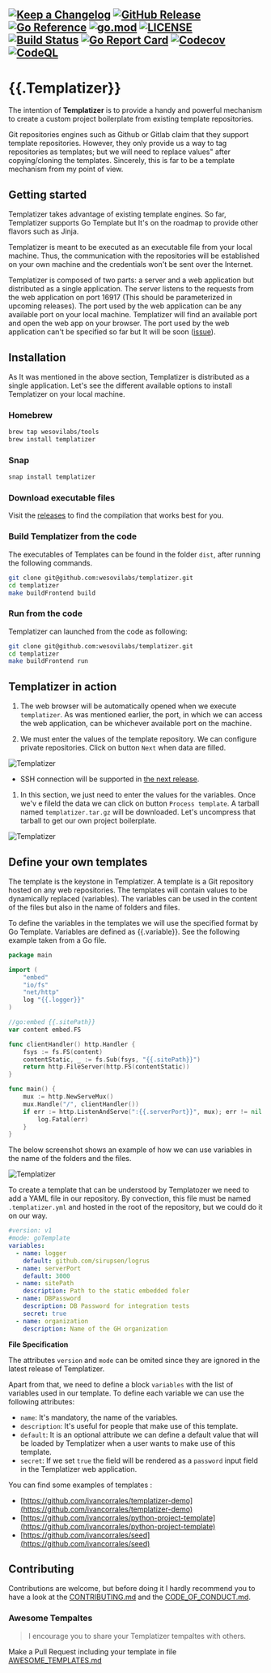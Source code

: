 
[![Keep a Changelog](https://img.shields.io/badge/changelog-Keep%20a%20Changelog-%23E05735)](CHANGELOG.md)
[![GitHub Release](https://img.shields.io/github/v/release/wesovilabs/templatizer)](https://github.com/wesovilabs/templatizer/releases)
[![Go Reference](https://pkg.go.dev/badge/github.com/wesovilabs/templatizer.svg)](https://pkg.go.dev/github.com/wesovilabs/templatizer)
[![go.mod](https://img.shields.io/github/go-mod/go-version/wesovilabs/templatizer)](go.mod)
[![LICENSE](https://img.shields.io/github/license/wesovilabs/templatizer)](LICENSE)
[![Build Status](https://img.shields.io/github/workflow/status/wesovilabs/templatizer/build)](https://github.com/wesovilabs/templatizer/actions?query=workflow%3Abuild+branch%3Amain)
[![Go Report Card](https://goreportcard.com/badge/github.com/wesovilabs/templatizer)](https://goreportcard.com/report/github.com/wesovilabs/templatizer)
[![Codecov](https://codecov.io/gh/wesovilabs/templatizer/branch/main/graph/badge.svg)](https://codecov.io/gh/wesovilabs/templatizer)
[![CodeQL](https://github.com/wesovilabs/templatizer/actions/workflows/codeql-analysis.yml/badge.svg?branch=main)](https://github.com/wesovilabs/templatizer/actions/workflows/codeql-analysis.yml)
---
# {{.Templatizer}}

The intention of **Templatizer** is to provide a handy and powerful mechanism to create a custom project boilerplate from existing template repositories.

Git repositories engines such as Github or Gitlab claim that they support template repositories. However, they only provide us a way to tag repositories as templates; but we will need to replace values" after copying/cloning the templates.  Sincerely,  this is far to be a template mechanism from my point of view.

## Getting started

Templatizer takes advantage of existing template engines. So far, Templatizer supports Go Template but It's on the roadmap to provide other flavors such as Jinja.

Templatizer is meant to be executed as an executable file from your local machine. Thus,  the communication with the repositories will be established on your own machine and the credentials won't be sent over the Internet.

Templatizer is composed of two parts: a server and a web application but distributed as a single application. The server listens to the requests from the web application on port 16917 (This should be parameterized in upcoming releases). The port used by the web application can be any available port on your local machine. Templatizer will find an available port and open the web app on your browser. The port used by the web application can't be specified so far but It will be soon ([issue](https://github.com/wesovilabs/templatizer/issues/5)).

## Installation

As It was mentioned in the above section, Templatizer is distributed as a single application. Let's see the different available options to install Templatizer on your local machine.
### Homebrew

```bash
brew tap wesovilabs/tools
brew install templatizer
```
### Snap

```bash
snap install templatizer
```
### Download executable files

Visit the [releases](https://github.com/wesovilabs/templatizer/releases) to find the compilation that works best  for you.

### Build Templatizer from the code

The executables of Templates can be found in the folder `dist`, after running the following commands.

```bash
git clone git@github.com:wesovilabs/templatizer.git
cd templatizer
make buildFrontend build
```
### Run from the code

Templatizer can launched from the code as following:

```bash
git clone git@github.com:wesovilabs/templatizer.git
cd templatizer
make buildFrontend run
```

## Templatizer in action

1. The web browser will be automatically opened when we execute `templatizer`. As was mentioned earlier, the port,  in which we can access the web application, can be whichever available port on the machine.

2. We must enter the values of the template repository. We can configure private repositories. Click on button `Next` when data are filled.

![Templatizer](docs/templatizer-step1.png)

* SSH connection will be supported in [the next release](https://github.com/wesovilabs/templatizer/issues/3).

1. In this section, we just need to enter the values for the variables. Once we'v e fileld the data we can click on button `Process template`. A tarball named `templatizer.tar.gz` will be downloaded. Let's uncompress that tarball to get our own project boilerplate.

![Templatizer](docs/templatizer-step3.png)


## Define your own templates

The template is the keystone in Templatizer. A template is a Git repository hosted on any web repositories. The templates will contain values to be dynamically replaced (variables). The variables can be used in the content of the files but also in the name of folders and files.

To define the variables in the templates we will use the specified format by Go Template. Variables are defined as {{.variable}}. See the following example taken from a Go file.

```go
package main

import (
	"embed"
	"io/fs"
	"net/http"
	log "{{.logger}}"
)

//go:embed {{.sitePath}}
var content embed.FS

func clientHandler() http.Handler {
	fsys := fs.FS(content)
	contentStatic, _ := fs.Sub(fsys, "{{.sitePath}}")
	return http.FileServer(http.FS(contentStatic))
}

func main() {
	mux := http.NewServeMux()
	mux.Handle("/", clientHandler())
	if err := http.ListenAndServe(":{{.serverPort}}", mux); err != nil {
		log.Fatal(err)
	}
}
```

The below screenshot shows an example of how we can use variables in the name of the folders and the files.

![Templatizer](docs/screenshot.png)

To create a template that can be understood by Templatozer we need to add a  YAML file in our repository. By convection, this file must be named `.templatizer.yml` and hosted in the root of the repository, but we could do it on our way.

```yml
#version: v1
#mode: goTemplate
variables:
  - name: logger
    default: github.com/sirupsen/logrus
  - name: serverPort
    default: 3000
  - name: sitePath
    description: Path to the static embedded foler
  - name: DBPassword
	description: DB Password for integration tests
	secret: true
  - name: organization
    description: Name of the GH organization
```

**File Specification**

The attributes `version` and `mode` can be omited since they are ignored in the latest release of Templatizer.

Apart from that, we need to define a block `variables` with the list of variables used in our template. To define  each variable we can use the following attributes:
- `name`: It's mandatory, the name of the variables.
- `description`: It's useful for people that make use of this template.
- `default`: It is an optional attribute we can define a default value that will be loaded by Templatizer when a user wants to make use of this template.
- `secret`: If we set `true` the field will be rendered as a `password` input field in the Templatizer web application.

You can find some examples of templates :

- [https://github.com/ivancorrales/templatizer-demo](https://github.com/ivancorrales/templatizer-demo)
- [https://github.com/ivancorrales/python-project-template](https://github.com/ivancorrales/python-project-template)
- [https://github.com/ivancorrales/seed](https://github.com/ivancorrales/seed)
## Contributing

Contributions are welcome, but before doing it I hardly recommend you to have a look at the [CONTRIBUTING.md](CONTRIBUTING.md) and the [CODE_OF_CONDUCT.md](CODE_OF_CONDUCT.md).

### Awesome Tempaltes

> I encourage you to share your Templatizer tempaltes with others.

Make a Pull Request including your template in file [AWESOME_TEMPLATES.md](AWESOME_TEMPLATES.md)

